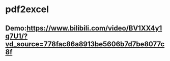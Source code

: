 # pdf2excel
## Demo:https://www.bilibili.com/video/BV1XX4y1q7U1/?vd_source=778fac86a8913be5606b7d7be8077c8f
